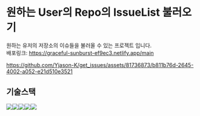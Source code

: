 # 원하는 User의 Repo의 IssueList 불러오기

원하는 유저의 저장소의 이슈들을 불러올 수 있는 프로젝트 입니다. <br/>
배포링크: https://graceful-sunburst-ef9ec3.netlify.app/main

https://github.com/Yjason-K/get_issues/assets/81736873/b811b76d-2645-4002-a052-e21d510e3521





## 기술스택
<img src="https://img.shields.io/badge/React-61DAFB?style=flat-square&logo=React&logoColor=black"/><img src="https://img.shields.io/badge/typescript-%23007ACC.svg?style=flat-square&logo=typescript&logoColor=white"/><img src="https://img.shields.io/badge/recoil-f26b00?style=flat-square&logo=styled-components&logoColor=white"/><img src="https://img.shields.io/badge/React Router-CA4245?style=flat-square&logo=reactrouter&logoColor=white"/><img src="https://img.shields.io/badge/Netlify-00C7B7?style=flat-square&logo=&logoColor=black"/>
